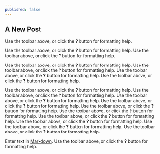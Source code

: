 ```yaml
---
published: false
---
```

## A New Post

Use the toolbar above, or click the **?** button for formatting help. 

Use the toolbar above, or click the **?** button for formatting help. Use the toolbar above, or click the **?** button for formatting help. 

Use the toolbar above, or click the **?** button for formatting help. Use the toolbar above, or click the **?** button for formatting help. Use the toolbar above, or click the **?** button for formatting help. Use the toolbar above, or click the **?** button for formatting help. 

Use the toolbar above, or click the **?** button for formatting help. Use the toolbar above, or click the **?** button for formatting help. Use the toolbar above, or click the **?** button for formatting help. Use the toolbar above, or click the **?** button for formatting help. Use the toolbar above, or click the **?** button for formatting help. Use the toolbar above, or click the **?** button for formatting help. Use the toolbar above, or click the **?** button for formatting help. Use the toolbar above, or click the **?** button for formatting help. Use the toolbar above, or click the **?** button for formatting help. Use the toolbar above, or click the **?** button for formatting help. 

Enter text in [Markdown](http://daringfireball.net/projects/markdown/). Use the toolbar above, or click the **?** button for formatting help.
